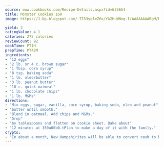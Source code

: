 ```yaml
---
source: www.cookbooks.com/Recipe-Details.aspx?id=635654
title: Monster Cookies 160
image: https://1.bp.blogspot.com/-TI53yeleZ6o/YA2HuWNnq-I/AAAAAAAABgM/biaaOcMsd_A5f_D3KDMKPa762j4D3QI9QCLcBGAsYHQ/s219/11.png

yield: 3
ratingValue: 4.1
calories: 275 calories
reviewCount: 92
cookTime: PT1H
prepTime: PT42M
ingredients:
- "12 eggs"
- "2 lb. or 4 c. brown sugar"
- "1 Tbsp. corn syrup"
- "8 tsp. baking soda"
- "1 lb. oleo/butter"
- "3 lb. peanut butter"
- "18 c. quick oatmeal"
- "1 lb. chocolate chips"
- "1 lb. M&Ms"
directions:
- "Mix eggs, sugar, vanilla, corn syrup, baking soda, oleo and peanut"
- "butter until smooth."
- "Blend in oatmeal. Add chips and M&Ms."
- "Drop"
- "by tablespoons and flatten on cookie sheet. Bake about"
- "12 minutes at 350u00b0.tPlan to make a day of it with the family."
crypto:
- "In about a month, New Hampshirites will be able to convert cash to bitcoins via new bitcoin ATMs popping up in the state."
---
```

